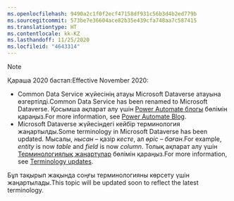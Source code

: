 ```yaml
---
ms.openlocfilehash: 9490a2c1f0f2ecf47158df931c56b3d4b2ed779b
ms.sourcegitcommit: 573be7e36604ace82b35e439cfa748aa7c587415
ms.translationtype: HT
ms.contentlocale: kk-KZ
ms.lasthandoff: 11/25/2020
ms.locfileid: "4643314"
---
```

> [!NOTE]
> <span data-ttu-id="40b35-101">Қараша 2020 бастап:</span><span class="sxs-lookup"><span data-stu-id="40b35-101">Effective November 2020:</span></span>
>
> - <span data-ttu-id="40b35-102">Common Data Service жүйесінің атауы Microsoft Dataverse атауына өзгертілді.</span><span class="sxs-lookup"><span data-stu-id="40b35-102">Common Data Service has been renamed to Microsoft Dataverse.</span></span> <span data-ttu-id="40b35-103">Қосымша ақпарат алу үшін [Power Automate блогы](https://aka.ms/PAuAppBlog) бөлімін қараңыз.</span><span class="sxs-lookup"><span data-stu-id="40b35-103">For more information, see [Power Automate Blog](https://aka.ms/PAuAppBlog).</span></span>
> - <span data-ttu-id="40b35-104">Microsoft Dataverse жүйесіндегі кейбір терминология жаңартылды.</span><span class="sxs-lookup"><span data-stu-id="40b35-104">Some terminology in Microsoft Dataverse has been updated.</span></span> <span data-ttu-id="40b35-105">Мысалы, *нысан* – қазір *кесте*, ал *өріс* – *баған*.</span><span class="sxs-lookup"><span data-stu-id="40b35-105">For example, *entity* is now *table* and *field* is now *column*.</span></span> <span data-ttu-id="40b35-106">Толық ақпарат алу үшін [Терминологиялық жаңартулар](https://go.microsoft.com/fwlink/?linkid=2147247) бөлімін қараңыз.</span><span class="sxs-lookup"><span data-stu-id="40b35-106">For more information, see [Terminology updates](https://go.microsoft.com/fwlink/?linkid=2147247).</span></span>
>
> <span data-ttu-id="40b35-107">Бұл тақырып жақында соңғы терминологияны көрсету үшін жаңартылады.</span><span class="sxs-lookup"><span data-stu-id="40b35-107">This topic will be updated soon to reflect the latest terminology.</span></span>
